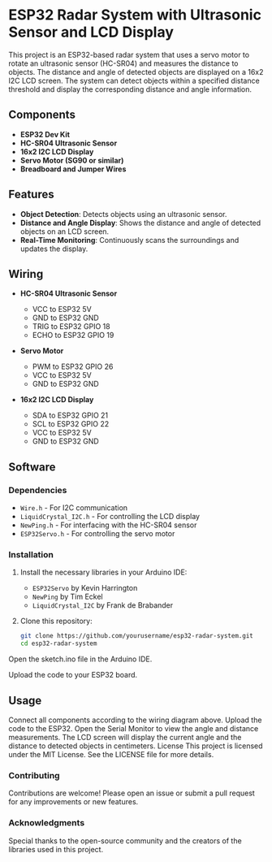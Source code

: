 # ESP32 Radar System with Ultrasonic Sensor and LCD Display

This project is an ESP32-based radar system that uses a servo motor to rotate an ultrasonic sensor (HC-SR04) and measures the distance to objects. The distance and angle of detected objects are displayed on a 16x2 I2C LCD screen. The system can detect objects within a specified distance threshold and display the corresponding distance and angle information.

## Components

- **ESP32 Dev Kit**
- **HC-SR04 Ultrasonic Sensor**
- **16x2 I2C LCD Display**
- **Servo Motor (SG90 or similar)**
- **Breadboard and Jumper Wires**

## Features

- **Object Detection**: Detects objects using an ultrasonic sensor.
- **Distance and Angle Display**: Shows the distance and angle of detected objects on an LCD screen.
- **Real-Time Monitoring**: Continuously scans the surroundings and updates the display.

## Wiring

- **HC-SR04 Ultrasonic Sensor**
  - VCC to ESP32 5V
  - GND to ESP32 GND
  - TRIG to ESP32 GPIO 18
  - ECHO to ESP32 GPIO 19

- **Servo Motor**
  - PWM to ESP32 GPIO 26
  - VCC to ESP32 5V
  - GND to ESP32 GND

- **16x2 I2C LCD Display**
  - SDA to ESP32 GPIO 21
  - SCL to ESP32 GPIO 22
  - VCC to ESP32 5V
  - GND to ESP32 GND

## Software

### Dependencies

- `Wire.h` - For I2C communication
- `LiquidCrystal_I2C.h` - For controlling the LCD display
- `NewPing.h` - For interfacing with the HC-SR04 sensor
- `ESP32Servo.h` - For controlling the servo motor

### Installation

1. Install the necessary libraries in your Arduino IDE:
   - `ESP32Servo` by Kevin Harrington
   - `NewPing` by Tim Eckel
   - `LiquidCrystal_I2C` by Frank de Brabander

2. Clone this repository:
   ```bash
   git clone https://github.com/yourusername/esp32-radar-system.git
   cd esp32-radar-system


Open the sketch.ino file in the Arduino IDE.

Upload the code to your ESP32 board.

## Usage
Connect all components according to the wiring diagram above.
Upload the code to the ESP32.
Open the Serial Monitor to view the angle and distance measurements.
The LCD screen will display the current angle and the distance to detected objects in centimeters.
License
This project is licensed under the MIT License. See the LICENSE file for more details.

### Contributing
Contributions are welcome! Please open an issue or submit a pull request for any improvements or new features.

### Acknowledgments
Special thanks to the open-source community and the creators of the libraries used in this project.

